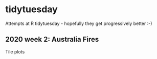 # tidytuesday
Attempts at R tidytuesday - hopefully they get progressively better :-)

## 2020 week 2: Australia Fires
Tile plots
